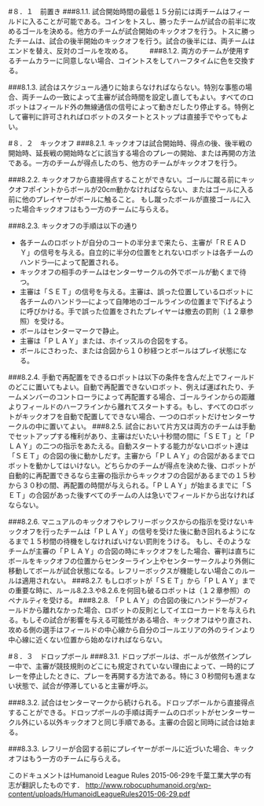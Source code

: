 #８．１　前置き
###8.1.1.
試合開始時間の最低１５分前には両チームはフィールドに入ることが可能である。コインをトスし、勝ったチームが試合の前半に攻めるゴールを決める。他方のチームが試合開始のキックオフを行う。トスに勝ったチームは、試合の後半開始のキックオフを行う。試合の後半には、両チームはエンドを替え、反対のゴールを攻める。
　　
###8.1.2.
両方のチームが使用するチームカラーに同意しない場合、コイントスをしてハーフタイムに色を交換する。

###8.1.3.
試合はスケジュール通りに始まらなければならない。特別な事態の場合、両チームの一致によって主審が試合時間を設定し直してもよい。すべてのロボットはフィールド外の無線通信の信号によって動きだしたり停止する。特例として審判に許可されればロボットのスタートとストップは直接手でやってもよい。

#８．２　キックオフ
###8.2.1.
キックオフは試合開始時、得点の後、後半戦の開始時、延長戦の開始時などに該当する場合のプレーの開始、または再開の方法である。一方のチームが得点したのち、他方のチームがキックオフを行う。

###8.2.2.
キックオフから直接得点することができない。ゴールに蹴る前にキックオフポイントからボールが20cm動かなければならない、またはゴールに入る前に他のプレイヤーがボールに触ること。
もし蹴ったボールが直接ゴールに入った場合キックオフはもう一方のチームに与らえる。

###8.2.3. キックオフの手順は以下の通り
* 各チームのロボットが自分のコートの半分まで来たら、主審が「ＲＥＡＤＹ」の信号を与える。自立的に半分の位置をとれないロボットは各チームのハンドラ―によって配置される。
* キックオフの相手のチームはセンターサークルの外でボールが動くまで待つ。
* 主審は「ＳＥＴ」の信号を与える。主審は、誤った位置しているロボットに各チームのハンドラ―によって自陣地のゴールラインの位置まで下げるように呼びかける。手で誤った位置をされたプレイヤーは撤去の罰則（１２章参照）を受ける。
* ボールはセンターマークで静止。
* 主審は「ＰＬＡＹ」または、ホイッスルの合図をする。
* ボールにさわった、または合図から１０秒経つとボールはプレイ状態になる。
　　

###8.2.4.
手動で再配置をできるロボットは以下の条件を含んだ上でフィールドのどこに置いてもよい。自動で再配置できないロボット、例えば運ばれたり、チームメンバーのコントローラによって再配置する場合、ゴールラインからの距離よりフィールドのハーフラインから離れてスタートする。もし、すべてのロボットがキックオフを自動で配置してできない場合、一つのロボットだけセンターサークルの中に置いてよい。
###8.2.5.
試合において片方又は両方のチームは手動でセットアップする権利があり、主審はだいたい十秒間の間に「ＳＥＴ」と「ＰＬＡＹ」の二つの指示をあたえる。自動スタートする能力がないロボット達は「ＳＥＴ」の合図の後に動かしだす。主審から「ＰＬＡＹ」の合図があるまでロボットを動かしてはいけない。どちらかのチームが得点を決めた後、ロボットが自動的に再配置できるなら主審の指示からキックオフの合図があるまでの１５秒から３０秒の間、再配置の時間が与えられる。「ＰＬＡＹ」が始まるまでに「ＳＥＴ」の合図があった後すべてのチームの人は急いでフィールドから出なければならない。

###8.2.6.
マニュアルのキックオフやレフリーボックスからの指示を受けないキックオフを行ったチームは「ＰＬＡＹ」の信号を受けた後に動き回れるようになるまで１５秒間の待機をしなければいけない罰則をうける。
もし、そのようなチームが主審の「ＰＬＡＹ」の合図の時にキックオフをした場合、審判は直ちにボールをキックオフの位置からセンターライン上やセンターサークルより外側に移動してボールが試合状態になる。レフリーボックスが機能しない場合このルールは適用されない。
###8.2.7.
もしロボットが「ＳＥＴ」から「ＰＬＡＹ」までの重要な時に、ルール8.2.3.や8.2.6.を何回も破るロボットは（１２章参照）のペナルティを受ける。
###8.2.8.
「ＰＬＡＹ」の合図の後にハンドラ―がフィールドから離れなかった場合、ロボットの反則としてイエローカードを与えられる。もしその試合が影響を与える可能性がある場合、キックオフはやり直され、攻める側の選手はフィールドの中心線から自分のゴールエリアの外のラインより中心線に近くない位置から始めなければならない。




#８．３　ドロップボール
###8.3.1.
ドロップボールは、ボールが依然インプレー中で、主審が競技規則のどこにも規定されていない理由によって、一時的にプレーを停止したときに、プレーを再開する方法である。特に３０秒間何も進まない状態で、試合が停滞していると主審が呼ぶ。

###8.3.2.
試合はセンターマークから続けられる。ドロップボールから直接得点することができる。ドロップボールの手順は両チームのロボットがセンターサークル外にいる以外キックオフと同じ手順である。主審の合図と同時に試合は始まる。

###8.3.3.
レフリーが合図する前にプレイヤーがボールに近づいた場合、キックオフはもう一方のチームに与らえる。

このドキュメントはHumanoid League Rules 2015-06-29を千葉工業大学の有志が翻訳したものです．
http://www.robocuphumanoid.org/wp-content/uploads/HumanoidLeagueRules2015-06-29.pdf

